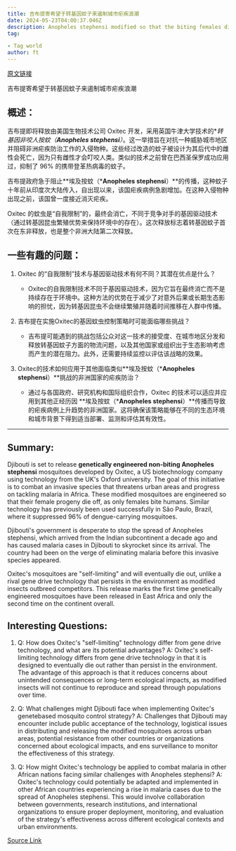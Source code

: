 ```yaml
---
title: 吉布提寄希望于转基因蚊子来遏制城市疟疾浪潮
date: 2024-05-23T04:00:37.046Z
description: Anopheles stephensi modified so that the biting females die are to be released across the country
tag: 

- Tag world
author: ft
---
```


[原文链接](https://ft.com/content/b8a1fbef-be76-4ccf-a7b8-68dbcd8fd377)

吉布提寄希望于转基因蚊子来遏制城市疟疾浪潮

## 概述：
吉布提即将释放由美国生物技术公司 Oxitec 开发，采用英国牛津大学技术的**转基因非咬人按蚊（***Anopheles stephensi**）**。这一举措旨在对抗一种威胁城市地区并阻碍非洲疟疾防治工作的入侵物种。这些经过改造的蚊子被设计为其后代中的雌性会死亡，因为只有雌性才会叮咬人类。类似的技术之前曾在巴西圣保罗成功应用过，抑制了 96% 的携带登革热病毒的蚊子。

吉布提政府急于阻止**埃及按蚊（***Anopheles stephensi**）**的传播，这种蚊子十年前从印度次大陆传入，自出现以来，该国疟疾病例急剧增加。在这种入侵物种出现之前，该国曾一度接近消灭疟疾。

Oxitec 的蚊虫是“自我限制”的，最终会消亡，不同于竞争对手的基因驱动技术（通过转基因昆虫繁殖优势来保持环境中的存在）。这次释放标志着转基因蚊子首次在东非释放，也是整个非洲大陆第二次释放。

## 一些有趣的问题：

1. Oxitec 的“自我限制”技术与基因驱动技术有何不同？其潜在优点是什么？
   - Oxitec的自我限制技术不同于基因驱动技术，因为它旨在最终消亡而不是持续存在于环境中。这种方法的优势在于减少了对意外后果或长期生态影响的担忧，因为转基因昆虫不会继续繁殖并随着时间推移在人群中传播。

2. 吉布提在实施Oxitec的基因蚊虫控制策略时可能面临哪些挑战？
   - 吉布提可能遇到的挑战包括公众对这一技术的接受度、在城市地区分发和释放转基因蚊子方面的物流问题，以及其他国家或组织出于生态影响考虑而产生的潜在阻力。此外，还需要持续监控以评估该战略的效果。

3. Oxitec的技术如何应用于其他面临类似**埃及按蚊（***Anopheles stephensi**）**挑战的非洲国家的疟疾防治？
   - 通过与各国政府、研究机构和国际组织合作，Oxitec 的技术可以适应并应用到其他正经历因 **埃及按蚊（***Anopheles stephensi**）**传播而导致的疟疾病例上升趋势的非洲国家。这将确保该策略能够在不同的生态环境和城市背景下得到适当部署、监测和评估其有效性。

---

## Summary:
Djibouti is set to release **genetically engineered non-biting Anopheles stephensi** mosquitoes developed by Oxitec, a US biotechnology company using technology from the UK's Oxford university. The goal of this initiative is to combat an invasive species that threatens urban areas and progress on tackling malaria in Africa. These modified mosquitoes are engineered so that their female progeny die off, as only females bite humans. Similar technology has previously been used successfully in São Paulo, Brazil, where it suppressed 96% of dengue-carrying mosquitoes.

Djibouti's government is desperate to stop the spread of Anopheles stephensi, which arrived from the Indian subcontinent a decade ago and has caused malaria cases in Djibouti to skyrocket since its arrival. The country had been on the verge of eliminating malaria before this invasive species appeared.

Oxitec's mosquitoes are "self-limiting" and will eventually die out, unlike a rival gene drive technology that persists in the environment as modified insects outbreed competitors. This release marks the first time genetically engineered mosquitoes have been released in East Africa and only the second time on the continent overall.

## Interesting Questions:
1. Q: How does Oxitec's "self-limiting" technology differ from gene drive technology, and what are its potential advantages?
   A: Oxitec's self-limiting technology differs from gene drive technology in that it is designed to eventually die out rather than persist in the environment. The advantage of this approach is that it reduces concerns about unintended consequences or long-term ecological impacts, as modified insects will not continue to reproduce and spread through populations over time.
   
2. Q: What challenges might Djibouti face when implementing Oxitec's genetebased mosquito control strategy?
   A: Challenges that Djibouti may encounter include public acceptance of the technology, logistical issues in distributing and releasing the modified mosquitoes across urban areas, potential resistance from other countries or organizations concerned about ecological impacts, and ens surveillance to monitor the effectiveness of this strategy.
   
3. Q: How might Oxitec's technology be applied to combat malaria in other African nations facing similar challenges with Anopheles stephensi?
   A: Oxitec's technology could potentially be adapted and implemented in other African countries experiencing a rise in malaria cases due to the spread of Anopheles stephensi. This would involve collaboration between governments, research institutions, and international organizations to ensure proper deployment, monitoring, and evaluation of the strategy's effectiveness across different ecological contexts and urban environments.

[Source Link](https://ft.com/content/b8a1fbef-be76-4ccf-a7b8-68dbcd8fd377)

